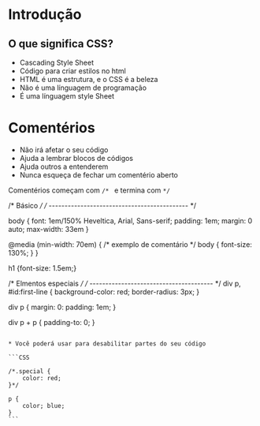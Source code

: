 # Introdução

## O que significa CSS?

* Cascading Style Sheet
* Código para criar estilos no html
* HTML é uma estrutura, e o CSS é a beleza
* Não é uma línguagem de programação
* É uma línguagem style Sheet

# Comentérios

* Não irá afetar o seu código
* Ajuda a lembrar blocos de códigos
* Ajuda outros a entenderem
* Nunca esqueça de fechar um comentério aberto

Comentérios começam com `/* ` e termina com `*/`

/* Básico */
/* -------------------------------------------- */

body {
    font: 1em/150% Heveltica, Arial, Sans-serif;
    padding: 1em;
    margin: 0 auto;
    max-width: 33em
}

@media (min-width: 70em) {
    /* exemplo de comentário */
    body {
        font-size: 130%;
    }
}

h1 {font-size: 1.5em;}

/* Elmentos especiais */
/* --------------------------------------- */
div p, #id:first-line {
    background-color: red;
    border-radius: 3px;
}

div p {
    margin: 0:
    padding: 1em;
}

div p + p {
    padding-to: 0;
}
````

* Você poderá usar para desabilitar partes do seu código

```CSS

/*.special {
    color: red;
}*/

p {
    color; blue;
}
```